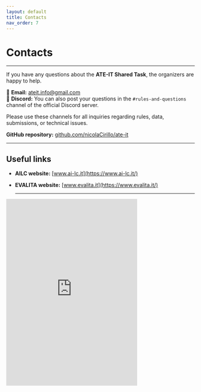 ```yaml
---
layout: default
title: Contacts
nav_order: 7
---
```


# Contacts

---

If you have any questions about the **ATE-IT Shared Task**, the organizers are happy to help.  

📧 **Email:** [ateit.info@gmail.com](mailto:ateit.info@gmail.com)<br>
💬 **Discord:** You can also post your questions in the `#rules-and-questions` channel of the official Discord server.  

Please use these channels for all inquiries regarding rules, data, submissions, or technical issues.  

**GitHub repository:** [github.com/nicolaCirillo/ate-it](https://github.com/nicolaCirillo/ate-it)

---

## Useful links
- **AILC website:** [www.ai-lc.it](https://www.ai-lc.it/)  
- **EVALITA website:** [www.evalita.it](https://www.evalita.it/)

  ---

<iframe src="https://discordapp.com/widget?id=1411656989733425154&theme=dark" width="350" height="500" allowtransparency="true" frameborder="0" sandbox="allow-popups allow-popups-to-escape-sandbox allow-same-origin allow-scripts"></iframe>

